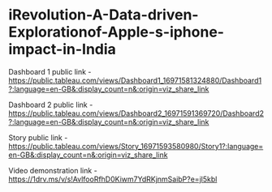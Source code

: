 # iRevolution-A-Data-driven-Explorationof-Apple-s-iphone-impact-in-India

Dashboard 1 public link - https://public.tableau.com/views/Dashboard1_16971581324880/Dashboard1?:language=en-GB&:display_count=n&:origin=viz_share_link

Dashboard 2 public link - https://public.tableau.com/views/Dashboard2_16971591369720/Dashboard2?:language=en-GB&:display_count=n&:origin=viz_share_link

Story public link - https://public.tableau.com/views/Story_16971593580980/Story1?:language=en-GB&:display_count=n&:origin=viz_share_link

Video demonstration link - https://1drv.ms/v/s!AvlfooRfhD0Kiwm7YdRKjnmSaibP?e=jl5kbl
